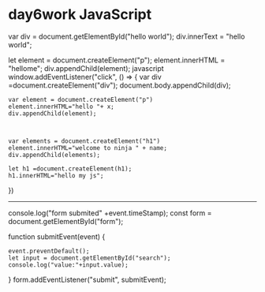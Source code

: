 # day6work JavaScript


var div = document.getElementById("hello world");
div.innerText = "hello world";


let element = document.createElement("p");
element.innerHTML = "hellome";
div.appendChild(element);
javascript
window.addEventListener("click", () => {
    var div =document.createElement("div");
    document.body.appendChild(div);

    

    var element = document.createElement("p")
    element.innerHTML="hello "+ x;
    div.appendChild(element);

    
    
    var elements = document.createElement("h1")
    element.innerHTML="welcome to ninja " + name;
    div.appendChild(elements);
    
    let h1 =document.createElement(h1);
    h1.innerHTML="hello my js"; 
})




-----------
 console.log("form submited" +event.timeStamp);
 const form = document.getElementById("form");

function submitEvent(event) {
   
    event.preventDefault();
    let input = document.getElementById("search");
    console.log("value:"+input.value);

}
form.addEventListener("submit", submitEvent);
